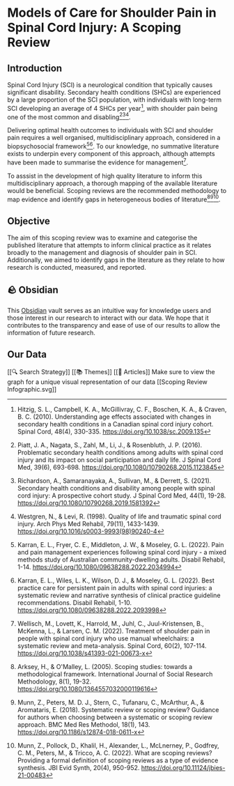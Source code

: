 # Models of Care for Shoulder Pain in Spinal Cord Injury: A Scoping Review

## Introduction
Spinal Cord Injury (SCI) is a neurological condition that typically causes significant disability. Secondary health conditions (SHCs) are experienced by a large proportion of the SCI population, with individuals with long-term SCI developing an average of 4 SHCs per year[^1], with shoulder pain being one of the most common and disabling[^2][^3][^4].

Delivering optimal health outcomes to individuals with SCI and shoulder pain requires a well organised, multidisciplinary approach, considered in a biopsychosocial framework[^5][^6]. To our knowledge, no summative literature exists to underpin every component of this approach, although attempts have been made to summarise the evidence for management[^7].

To asssist in the development of high quality literature to inform this multidisciplinary approach, a thorough mapping of the available literature would be beneficial. Scoping reviews are the recommended methodology to map evidence and identify gaps in heterogeneous bodies of literature[^8][^9][^10].

## Objective
The aim of this scoping review was to examine and categorise the published literature that attempts to inform clinical practice as it relates broadly to the management and diagnosis of shoulder pain in SCI. Additionally, we aimed to identify gaps in the literature as they relate to how research is conducted, measured, and reported.

## 🪨 Obsidian
This [Obsidian](https://obsidian.md/) vault serves as an intuitive way for knowledge users and those interest in our research to interact with our data. We hope that it contributes to the transparency and ease of use of our results to allow the information of future research.

## Our Data
[[🔍 Search Strategy]]
[[📚 Themes]]
[[📄 Articles]]
Make sure to view the graph for a unique visual representation of our data
[[Scoping Review Infographic.svg]]


[^1]: Hitzig, S. L., Campbell, K. A., McGillivray, C. F., Boschen, K. A., & Craven, B. C. (2010). Understanding age effects associated with changes in secondary health conditions in a Canadian spinal cord injury cohort. Spinal Cord, 48(4), 330-335. https://doi.org/10.1038/sc.2009.135 
[^2]: Piatt, J. A., Nagata, S., Zahl, M., Li, J., & Rosenbluth, J. P. (2016). Problematic secondary health conditions among adults with spinal cord injury and its impact on social participation and daily life. J Spinal Cord Med, 39(6), 693-698. https://doi.org/10.1080/10790268.2015.1123845 
[^3]: Richardson, A., Samaranayaka, A., Sullivan, M., & Derrett, S. (2021). Secondary health conditions and disability among people with spinal cord injury: A prospective cohort study. J Spinal Cord Med, 44(1), 19-28. https://doi.org/10.1080/10790268.2019.1581392 
[^4]:Westgren, N., & Levi, R. (1998). Quality of life and traumatic spinal cord injury. Arch Phys Med Rehabil, 79(11), 1433-1439. https://doi.org/10.1016/s0003-9993(98)90240-4 
[^5]: Karran, E. L., Fryer, C. E., Middleton, J. W., & Moseley, G. L. (2022). Pain and pain management experiences following spinal cord injury - a mixed methods study of Australian community-dwelling adults. Disabil Rehabil, 1-14. https://doi.org/10.1080/09638288.2022.2034994 
[^6]: Karran, E. L., Wiles, L. K., Wilson, D. J., & Moseley, G. L. (2022). Best practice care for persistent pain in adults with spinal cord injuries: a systematic review and narrative synthesis of clinical practice guideline recommendations. Disabil Rehabil, 1-10. https://doi.org/10.1080/09638288.2022.2093998 
[^7]: Wellisch, M., Lovett, K., Harrold, M., Juhl, C., Juul-Kristensen, B., McKenna, L., & Larsen, C. M. (2022). Treatment of shoulder pain in people with spinal cord injury who use manual wheelchairs: a systematic review and meta-analysis. Spinal Cord, 60(2), 107-114. https://doi.org/10.1038/s41393-021-00673-x 
[^8]:Arksey, H., & O'Malley, L. (2005). Scoping studies: towards a methodological framework. International Journal of Social Research Methodology, 8(1), 19-32. https://doi.org/10.1080/1364557032000119616 
[^9]: Munn, Z., Peters, M. D. J., Stern, C., Tufanaru, C., McArthur, A., & Aromataris, E. (2018). Systematic review or scoping review? Guidance for authors when choosing between a systematic or scoping review approach. BMC Med Res Methodol, 18(1), 143. https://doi.org/10.1186/s12874-018-0611-x 
[^10]: Munn, Z., Pollock, D., Khalil, H., Alexander, L., McLnerney, P., Godfrey, C. M., Peters, M., & Tricco, A. C. (2022). What are scoping reviews? Providing a formal definition of scoping reviews as a type of evidence synthesis. JBI Evid Synth, 20(4), 950-952. https://doi.org/10.11124/jbies-21-00483 